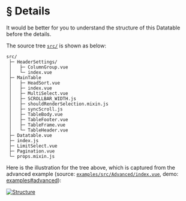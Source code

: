 # § Details

It would be better for you to understand the structure of this Datatable before the details.

The source tree [`src/`](https://github.com/OneWayTech/vue2-datatable/tree/master/src) is shown as below:

```
src/
 ├─ HeaderSettings/
 │   ├─ ColumnGroup.vue
 │   └─ index.vue
 ├─ MainTable
 │   ├─ HeadSort.vue
 │   ├─ index.vue
 │   ├─ MultiSelect.vue
 │   ├─ SCROLLBAR_WIDTH.js
 │   ├─ shouldRenderSelection.mixin.js
 │   ├─ syncScroll.js
 │   ├─ TableBody.vue
 │   ├─ TableFooter.vue
 │   ├─ TableFrame.vue
 │   └─ TableHeader.vue
 ├─ Datatable.vue
 ├─ index.js
 ├─ LimitSelect.vue
 ├─ Pagination.vue
 └─ props.mixin.js
```

Here is the illustration for the tree above, which is captured from the advanced example (source: [`examples/src/Advanced/index.vue`](https://github.com/OneWayTech/vue2-datatable/blob/master/examples/src/Advanced/index.vue), demo: [examples#advanced](https://OneWayTech.github.io/vue2-datatable/examples/dist#advanced)):

<a href="_images/structure.png" target="_blank" title="Click to enlarge">
  <img src="_images/structure.png" alt="Structure">
</a>
